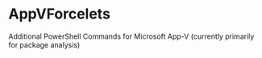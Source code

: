 # AppVForcelets
Additional PowerShell Commands for Microsoft App-V (currently primarily for package analysis)
